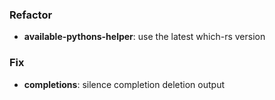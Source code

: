 ### Refactor

- **available-pythons-helper**: use the latest which-rs version

### Fix

- **completions**: silence completion deletion output
